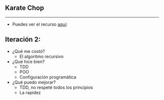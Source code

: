 Karate Chop
-
---

- Puedes ver el recurso [aquí](http://codekata.com/kata/kata02-karate-chop/):
 
Iteración 2:
--

- ¿Qué me costó?
  - El algoritmo recursivo
- ¿Qué hice bien?
  - TDD
  - POO
  - Configuración programática
- ¿Qué puedo mejorar?
  - TDD, no respeté todos los principios
  - La rapidez





